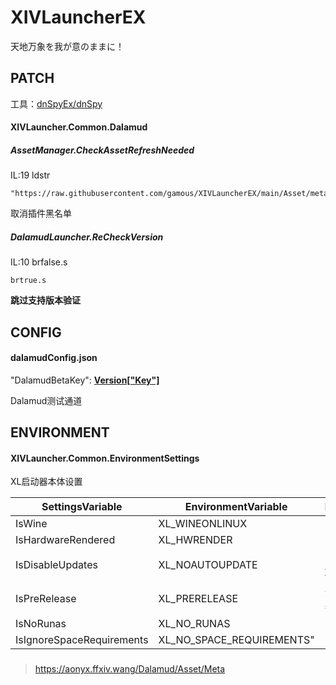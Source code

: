 # XIVLauncherEX

天地万象を我が意のままに！

## PATCH

工具：[dnSpyEx/dnSpy](https://github.com/dnSpyEx/dnSpy)

#### XIVLauncher.Common.Dalamud

##### AssetManager.CheckAssetRefreshNeeded

IL:19 ldstr

```
"https://raw.githubusercontent.com/gamous/XIVLauncherEX/main/Asset/meta"
```

取消插件黑名单

##### DalamudLauncher.ReCheckVersion

IL:10  brfalse.s

```
brtrue.s
```

**跳过支持版本验证**



## CONFIG

#### dalamudConfig.json

"DalamudBetaKey": **[Version["Key"]](https://github.com/ottercorp/dalamud-distrib/blob/main/stg/version)**

Dalamud测试通道



## ENVIRONMENT

#### XIVLauncher.Common.EnvironmentSettings

XL启动器本体设置

| SettingsVariable          | EnvironmentVariable       | Description          |
| ------------------------- | ------------------------- | -------------------- |
| IsWine                    | XL_WINEONLINUX            |                      |
| IsHardwareRendered        | XL_HWRENDER               |                      |
| IsDisableUpdates          | XL_NOAUTOUPDATE           | 关闭XL启动项更新检查 |
| IsPreRelease              | XL_PRERELEASE             | 开启XL启动器测试版本 |
| IsNoRunas                 | XL_NO_RUNAS               |                      |
| IsIgnoreSpaceRequirements | XL_NO_SPACE_REQUIREMENTS" |                      |



### 

> https://aonyx.ffxiv.wang/Dalamud/Asset/Meta
